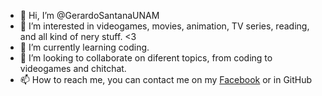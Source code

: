 - 👋 Hi, I’m @GerardoSantanaUNAM
- 👀 I’m interested in videogames, movies, animation, TV series, reading, and all kind of nery stuff. <3
- 🌱 I’m currently learning coding.
- 💞️ I’m looking to collaborate on diferent topics, from coding to videogames and chitchat.
- 📫 How to reach me, you can contact me on my <a href="https://www.facebook.com/gerardo.santana.16144/">Facebook<a> or in GitHub

<!---
GerardoSantanaUNAM/GerardoSantanaUNAM is a ✨ special ✨ repository because its `README.md` (this file) appears on your GitHub profile.
You can click the Preview link to take a look at your changes.
--->
